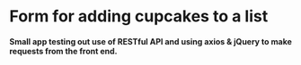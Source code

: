 # Form for adding cupcakes to a list
#### Small app testing out use of RESTful API and using axios & jQuery to make requests from the front end.